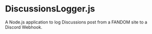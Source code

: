 # DiscussionsLogger.js
A Node.js application to log Discussions post from a FANDOM site to a Discord Webhook.
